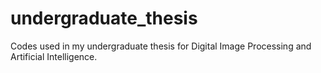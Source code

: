 # undergraduate_thesis

Codes used in my undergraduate thesis for Digital Image Processing and Artificial Intelligence.
